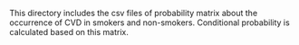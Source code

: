 This directory includes the csv files of probability matrix about the occurrence of CVD in smokers and non-smokers. Conditional probability is calculated based on this matrix.

